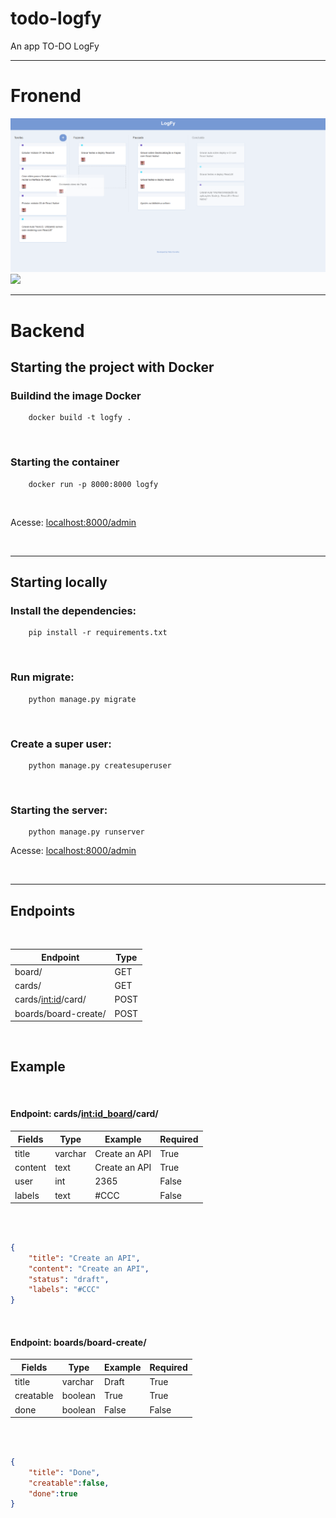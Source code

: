 # todo-logfy
 An app TO-DO LogFy

---

# Fronend

<img src="https://github.com/fabioacarvalho/todo-logfy/blob/main/frontend/src/assets/img/logfy_2.png?raw=true">

<br>

<img src="https://github.com/fabioacarvalho/todo-logfy/assets/84592352/fbeb0028-b33e-411b-a885-8905208906d9">

<br>

 ---

 # Backend

 ## Starting the project with Docker
 
### Buildind the image Docker

```shell
    docker build -t logfy .
```
<br>

### Starting the container

```shell
    docker run -p 8000:8000 logfy
```

<br>

Acesse: [localhost:8000/admin](localhost:8000/admin)

<br>

---

## Starting locally

### Install the dependencies:

```shell
    pip install -r requirements.txt
```

<br>

### Run migrate:


```shell
    python manage.py migrate
```

<br>

### Create a super user:

```shell
    python manage.py createsuperuser
```
<br>

### Starting the server:

```shell
    python manage.py runserver
```

Acesse: [localhost:8000/admin](localhost:8000/admin)

<br>

---

## Endpoints

<br>

| Endpoint              | Type |
|-----------------------|------|
| board/                | GET  | 
| cards/                | GET  |
| cards/<int:id>/card/  | POST |
| boards/board-create/  | POST |

<br>

## Example

<br>

#### Endpoint: cards/<int:id_board>/card/

| Fields  | Type    | Example       | Required |
|---------|---------|---------------|----------|
| title   | varchar | Create an API | True     |
| content | text    | Create an API | True     |
| user    | int     | 2365          | False    |
| labels  | text    | #CCC          | False    |

<br>

```json

{
    "title": "Create an API",
    "content": "Create an API",
    "status": "draft",
    "labels": "#CCC"
}

```

<br>

#### Endpoint: boards/board-create/

| Fields    | Type    | Example | Required |
|-----------|---------|---------|----------|
| title     | varchar | Draft   | True     |
| creatable | boolean | True    | True     |
| done      | boolean | False   | False    |

<br>

```json

{
    "title": "Done",
    "creatable":false,
    "done":true
}

```

<br>

